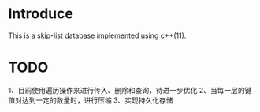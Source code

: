 # Introduce
This is a skip-list database implemented using c++(11).

# TODO
1、目前使用遍历操作来进行传入、删除和查询，待进一步优化
2、当每一层的键值对达到一定的数量时，进行压缩
3、实现持久化存储